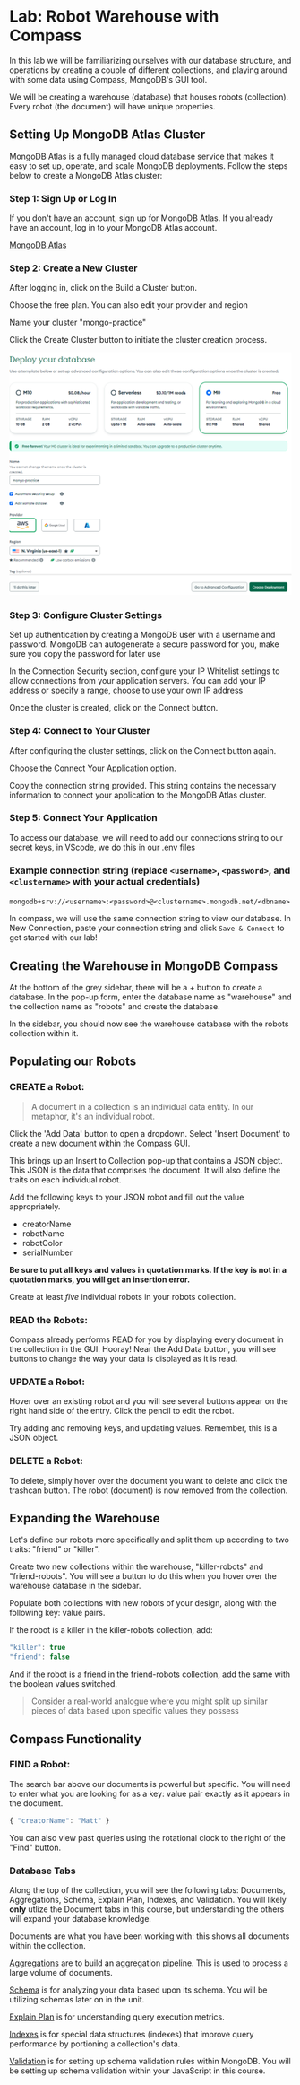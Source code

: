 # Lab: Robot Warehouse with Compass

In this lab we will be familiarizing ourselves with our database structure, and operations by creating a couple of different collections, and playing around with some data using Compass, MongoDB's GUI tool. 

We will be creating a warehouse (database) that houses robots (collection). Every robot (the document) will have unique properties.


## Setting Up MongoDB Atlas Cluster
MongoDB Atlas is a fully managed cloud database service that makes it easy to set up, operate, and scale MongoDB deployments. Follow the steps below to create a MongoDB Atlas cluster:

### Step 1: Sign Up or Log In
If you don't have an account, sign up for MongoDB Atlas. If you already have an account, log in to your MongoDB Atlas account.

[MongoDB Atlas](https://cloud.mongodb.com/)

### Step 2: Create a New Cluster
After logging in, click on the Build a Cluster button.

Choose the free plan. You can also edit your provider and region

Name your cluster "mongo-practice"

Click the Create Cluster button to initiate the cluster creation process.

![Cluster set up example](./Screenshot.png)

### Step 3: Configure Cluster Settings
Set up authentication by creating a MongoDB user with a username and password. MongoDB can autogenerate a secure password for you, make sure you copy the password for later use

In the Connection Security section, configure your IP Whitelist settings to allow connections from your application servers. You can add your IP address or specify a range, choose to use your own IP address

Once the cluster is created, click on the Connect button.

### Step 4: Connect to Your Cluster
After configuring the cluster settings, click on the Connect button again.

Choose the Connect Your Application option.

Copy the connection string provided. This string contains the necessary information to connect your application to the MongoDB Atlas cluster.

### Step 5: Connect Your Application
To access our database, we will need to add our connections string to our secret keys, in VScode, we do this in our .env files

### Example connection string (replace `<username>`, `<password>`, and `<clustername>` with your actual credentials)
`mongodb+srv://<username>:<password>@<clustername>.mongodb.net/<dbname>`

In compass, we will use the same connection string to view our database. In New Connection, paste your connection string and click `Save & Connect` to get started with our lab!

## Creating the Warehouse in MongoDB Compass

At the bottom of the grey sidebar, there will be a + button to create a database. In the pop-up form, enter the database name as "warehouse" and the collection name as "robots" and create the database.

In the sidebar, you should now see the warehouse database with the robots collection within it.


## Populating our Robots


### CREATE a Robot: 

>A document in a collection is an individual data entity. In our metaphor, it's an individual robot.

Click the 'Add Data' button to open a dropdown. Select 'Insert Document' to create a new document within the Compass GUI.

This brings up an Insert to Collection pop-up that contains a JSON object. This JSON is the data that comprises the document. It will also define the traits on each individual robot.

Add the following keys to your JSON robot and fill out the value appropriately.

- creatorName 
- robotName
- robotColor
- serialNumber

**Be sure to put all keys and values in quotation marks. If the key is not in a quotation marks, you will get an insertion error.**

Create at least *five* individual robots in your robots collection. 

### READ the Robots:

Compass already performs READ for you by displaying every document in the collection in the GUI. Hooray! Near the Add Data button, you will see buttons to change the way your data is displayed as it is read.

### UPDATE a Robot:

 Hover over an existing robot and you will see several buttons appear on the right hand side of the entry. Click the pencil to edit the robot. 

 Try adding and removing keys, and updating values. Remember, this is a JSON object. 


### DELETE a Robot:

To delete, simply hover over the document you want to delete and click the trashcan button. The robot (document) is now removed from the collection.


## Expanding the Warehouse

Let's define our robots more specifically and split them up according to two traits: "friend" or "killer".

Create two new collections within the warehouse, "killer-robots" and "friend-robots". You will see a button to do this when you hover over the warehouse database in the sidebar.

Populate both collections with new robots of your design, along with the following key: value pairs.

If the robot is a killer in the killer-robots collection, add:

```js
"killer": true
"friend": false
```

And if the robot is a friend in the friend-robots collection, add the same with the boolean values switched.

>Consider a real-world analogue where you might split up similar pieces of data based upon specific values they possess



## Compass Functionality


### FIND a Robot:

The search bar above our documents is powerful but specific. You will need to enter what you are looking for as a key: value pair exactly as it appears in the document.

```js
{ "creatorName": "Matt" }
```

You can also view past queries using the rotational clock to the right of the "Find" button.

### Database Tabs

Along the top of the collection, you will see the following tabs: Documents, Aggregations, Schema, Explain Plan, Indexes, and Validation. You will likely **only** utlize the Document tabs in this course, but understanding the others will expand your database knowledge.

Documents are what you have been working with: this shows all documents within the collection.

[Aggregations](https://www.mongodb.com/docs/compass/current/aggregation-pipeline-builder/) are to build an aggregation pipeline. This is used to process a large volume of documents.

[Schema](https://www.mongodb.com/docs/compass/master/schema/) is for analyzing your data based upon its schema. You will be utilizing schemas later on in the unit.

[Explain Plan](https://www.mongodb.com/docs/compass/master/query-plan/) is for understanding query execution metrics.

[Indexes](https://www.mongodb.com/docs/compass/current/indexes/) is for special data structures (indexes) that improve query performance by portioning a collection's data.

[Validation](https://www.mongodb.com/docs/manual/core/schema-validation/) is for setting up schema validation rules within MongoDB. You will be setting up schema validation within your JavaScript in this course.

